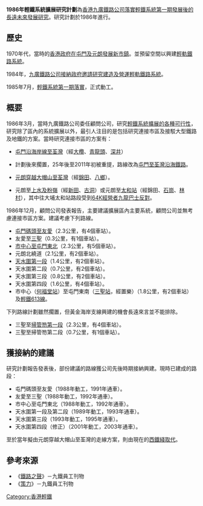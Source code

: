 **1986年輕鐵系統擴展研究計劃**為[香港](../Page/香港.md "wikilink")[九廣鐵路公司落實](../Page/九廣鐵路公司.md "wikilink")[輕鐵系統第一期發展後的長遠未來發展研究](../Page/香港輕鐵.md "wikilink")。研究計劃於1986年進行。

## 歷史

1970年代，當時的[香港政府在](../Page/香港殖民地時期#香港政府.md "wikilink")[屯門及](../Page/屯門.md "wikilink")[元朗發展](../Page/元朗.md "wikilink")[新市鎮](../Page/新市鎮.md "wikilink")。並預留空間以興建[輕軌鐵路系統](../Page/輕軌運輸.md "wikilink")。

1984年，[九廣鐵路公司接納政府邀請研究建造及營運輕軌鐵路系統](../Page/九廣鐵路公司.md "wikilink")。

1985年7月，[輕鐵系統第一期落實](../Page/香港輕鐵.md "wikilink")，正式動工。

## 概要

1986年3月，當時九廣鐵路公司委任顧問公司，研究[輕鐵系統擴展的各種可行性](../Page/香港輕鐵.md "wikilink")，研究除了區內的系統擴展以外，最引人注目的是包括研究連接市區及接駁大型鐵路及地鐵的方案。當時研究連接市區的方案有：

  - [屯門沿海岸線至](../Page/屯門.md "wikilink")[荃灣](../Page/荃灣.md "wikilink")（經[大欖](../Page/大欖.md "wikilink")、[青龍頭](../Page/青龍頭.md "wikilink")、[深井](../Page/深井.md "wikilink")）

<!-- end list -->

  -
    計劃後來擱置，25年後至2011年初被重提，路線改為[屯門至荃灣沿海鐵路](../Page/屯門至荃灣沿海鐵路.md "wikilink")。

<!-- end list -->

  - [元朗穿越](../Page/元朗.md "wikilink")[大帽山至](../Page/大帽山.md "wikilink")[荃灣](../Page/荃灣.md "wikilink")（經[錦田](../Page/錦田.md "wikilink")、[八鄉](../Page/八鄉.md "wikilink")）。

<!-- end list -->

  - 元朗至[上水及](../Page/上水.md "wikilink")[粉嶺](../Page/粉嶺.md "wikilink")（經[新田](../Page/新田.md "wikilink")、[古洞](../Page/古洞.md "wikilink")）或元朗至[太和站](../Page/太和站.md "wikilink")（經錦田、[石崗](../Page/石崗.md "wikilink")、[林村](../Page/林村.md "wikilink")），其中往大埔太和站路段受到[64K經營者](../Page/九龍巴士64K線.md "wikilink")[九龍巴士反對](../Page/九龍巴士.md "wikilink")。

1986年12月，顧問公司發表報告，主要建議擴展區內主要系統，顧問公司並無考慮連接市區方案。建議考慮下列路線。

  - [屯門碼頭至](../Page/屯門碼頭站.md "wikilink")[友愛](../Page/友愛站.md "wikilink")（2.3公里，有4個車站）。
  - 友愛至[三聖](../Page/三聖站.md "wikilink")（0.3公里，有1個車站）。
  - [市中心至屯門東北](../Page/市中心站.md "wikilink")（2.3公里，有5個車站）。
  - 元朗北繞道（2.1公里，有2個車站）。
  - [天水圍第一段](../Page/天水圍支線.md "wikilink")（1.4公里，有2個車站）。
  - 天水圍第二段（0.7公里，有2個車站）。
  - 天水圍第三段（0.8公里，有2個車站）。
  - 天水圍第四段（1.6公里，有4個車站）。
  - 市中心（[何福堂站](../Page/何福堂站.md "wikilink")）至屯門東南（[三聖站](../Page/三聖站.md "wikilink")，經置樂）（1.8公里，有2個車站）及[輕鐵613線](../Page/香港輕鐵613綫.md "wikilink")。

下列路線計劃雖然擱置，但黃金海岸支線興建的機會長遠來言並不能排除。

  - 三聖至[掃管笏第一段](../Page/掃管笏.md "wikilink")（2.3公里，有4個車站）。
  - 三聖至掃管笏第二段（0.7公里，有1個車站）。

## 獲接納的建議

研究計劃報告發表後，部份建議的路線獲公司先後時期接納興建。現時已建成的路段：

  - 屯門碼頭至友愛（1988年動工，1991年通車）。
  - 友愛至三聖（1988年動工，1992年通車）。
  - 市中心至屯門東北（1988年動工，1992年通車）。
  - 天水圍第一段及第二段（1989年動工，1993年通車）。
  - 天水圍第三段（1993年動工，1995年通車）。
  - 天水圍第四段（修正）（2001年動工，2003年通車）。

至於當年擬由元朗穿越大帽山至荃灣的走線方案，則由現在的[西鐵綫取代](../Page/西鐵綫.md "wikilink")。

## 參考來源

  - 《[鐵路之聲](../Page/鐵路之聲.md "wikilink")》－九鐵員工刊物
  - 《[策力](../Page/策力.md "wikilink")》－九鐵員工刊物

[Category:香港輕鐵](https://zh.wikipedia.org/wiki/Category:香港輕鐵 "wikilink")
